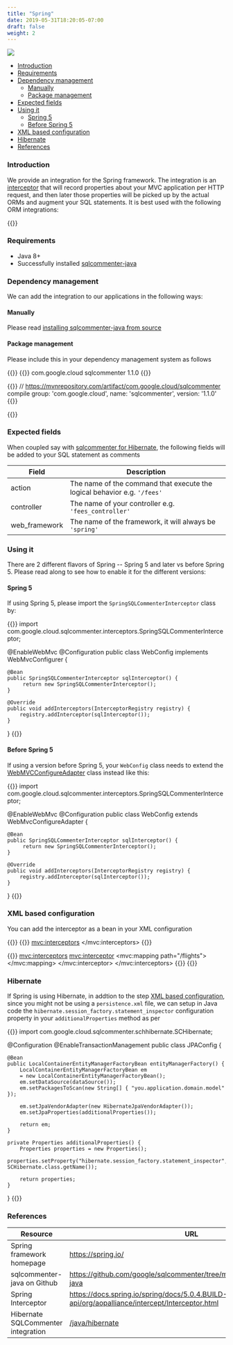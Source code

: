 ```yaml
---
title: "Spring"
date: 2019-05-31T18:20:05-07:00
draft: false
weight: 2
---
```


![](/images/spring-logo.png)

- [Introduction](#introduction)
- [Requirements](#requirements)
- [Dependency management](#dependency-management)
    - [Manually](#manually)
    - [Package management](#package-management)
- [Expected fields](#expected-fields)
- [Using it](#using-it)
    - [Spring 5](#spring-5)
    - [Before Spring 5](#before-spring-5)
- [XML based configuration](#xml-based-configuration)
- [Hibernate](#hibernate)
- [References](#references)

### Introduction
We provide an integration for the Spring framework. The integration is an [interceptor](https://docs.spring.io/spring/docs/5.0.4.BUILD-SNAPSHOT/javadoc-api/org/aopalliance/intercept/Interceptor.html) that will record properties about your MVC application per HTTP request, and then
later those properties will be picked up by the actual ORMs and augment your SQL statements. It is best used with the following ORM integrations:

{{<card-vendor href="/java/hibernate" src="/images/hibernate-logo.svg">}}

### Requirements

- Java 8+
- Successfully installed [sqlcommenter-java](/java/#install)

### Dependency management

We can add the integration to our applications in the following ways:

#### Manually

Please read [installing sqlcommenter-java from source](/java/#install-from-source)

#### Package management

Please include this in your dependency management system as follows

{{<tabs Maven Gradle>}}
{{<highlight xml>}}
    <dependency>
        <groupId>com.google.cloud</groupId>
        <artifactId>sqlcommenter</artifactId>
        <version>1.1.0</version>
    </dependency>
{{</highlight>}}

{{<highlight gradle>}}
// https://mvnrepository.com/artifact/com.google.cloud/sqlcommenter
compile group: 'com.google.cloud', name: 'sqlcommenter', version: '1.1.0'
{{</highlight>}}

{{</tabs>}}

### Expected fields
When coupled say with [sqlcommenter for Hibernate](/java/hibernate), the following fields will be added to your SQL statement as comments

Field|Description
---|---
action|The name of the command that execute the logical behavior e.g. `'/fees'`
controller|The name of your controller e.g. `'fees_controller'`
web\_framework|The name of the framework, it will always be `'spring'`

### Using it
There are 2 different flavors of Spring -- Spring 5 and later vs before Spring 5. Please read along to see
how to enable it for the different versions:

#### Spring 5
If using Spring 5, please import the `SpringSQLCommenterInterceptor` class by:

{{<highlight java>}}
import com.google.cloud.sqlcommenter.interceptors.SpringSQLCommenterInterceptor;

@EnableWebMvc
@Configuration
public class WebConfig implements WebMvcConfigurer {

    @Bean
    public SpringSQLCommenterInterceptor sqlInterceptor() {
         return new SpringSQLCommenterInterceptor();
    }

    @Override
    public void addInterceptors(InterceptorRegistry registry) {
        registry.addInterceptor(sqlInterceptor());
    }
}
{{</highlight>}}

#### Before Spring 5

If using a version before Spring 5, your `WebConfig` class needs to extend the [WebMVCConfigureAdapter](https://docs.spring.io/spring/docs/current/javadoc-api/org/springframework/web/servlet/config/annotation/WebMvcConfigurerAdapter.html) class instead like this:

{{<highlight java>}}
import com.google.cloud.sqlcommenter.interceptors.SpringSQLCommenterInterceptor;

@EnableWebMvc
@Configuration
public class WebConfig extends WebMvcConfigureAdapter {

    @Bean
    public SpringSQLCommenterInterceptor sqlInterceptor() {
         return new SpringSQLCommenterInterceptor();
    }

    @Override
    public void addInterceptors(InterceptorRegistry registry) {
        registry.addInterceptor(sqlInterceptor());
    }
}
{{</highlight>}}

### XML based configuration

You can add the interceptor as a bean in your XML configuration

{{<tabs For_Every_Method Method_Specific>}}
{{<highlight xml>}}
<mvc:interceptors>
    <bean class="com.google.cloud.sqlcommenter.interceptors.SpringSQLCommenterInterceptor"></bean>
</mvc:interceptors>
{{</highlight>}}

{{<highlight xml>}}
<mvc:interceptors>
    <mvc:interceptor>
        <mvc:mapping path="/flights"></mvc:mapping>
        <bean class="com.google.cloud.sqlcommenter.interceptors.SpringSQLCommenterInterceptor"></bean>
    </mvc:interceptor>
</mvc:interceptors>
{{</highlight>}}
{{</tabs>}}

### Hibernate

If Spring is using Hibernate, in addtion to the step [XML based configuration](#xml-based-configuration),
since you might not be using a `persistence.xml` file, we can setup in Java code the
`hibernate.session_factory.statement_inspector` configuration property in your `additionalProperties` method as per

{{<highlight java>}}
import com.google.cloud.sqlcommenter.schhibernate.SCHibernate;

@Configuration
@EnableTransactionManagement
public class JPAConfig {

    @Bean
    public LocalContainerEntityManagerFactoryBean entityManagerFactory() {
        LocalContainerEntityManagerFactoryBean em
        = new LocalContainerEntityManagerFactoryBean();
        em.setDataSource(dataSource());
        em.setPackagesToScan(new String[] { "you.application.domain.model" });

        em.setJpaVendorAdapter(new HibernateJpaVendorAdapter());
        em.setJpaProperties(additionalProperties());

        return em;
    }

    private Properties additionalProperties() {
        Properties properties = new Properties();
        properties.setProperty("hibernate.session_factory.statement_inspector", SCHibernate.class.getName());

        return properties;
    }
}
{{</highlight>}}

### References

Resource|URL
---|---
Spring framework homepage|https://spring.io/
sqlcommenter-java on Github|https://github.com/google/sqlcommenter/tree/master/java/sqlcommenter-java
Spring Interceptor|https://docs.spring.io/spring/docs/5.0.4.BUILD-SNAPSHOT/javadoc-api/org/aopalliance/intercept/Interceptor.html
Hibernate SQLCommenter integration|[/java/hibernate](/java/hibernate)
